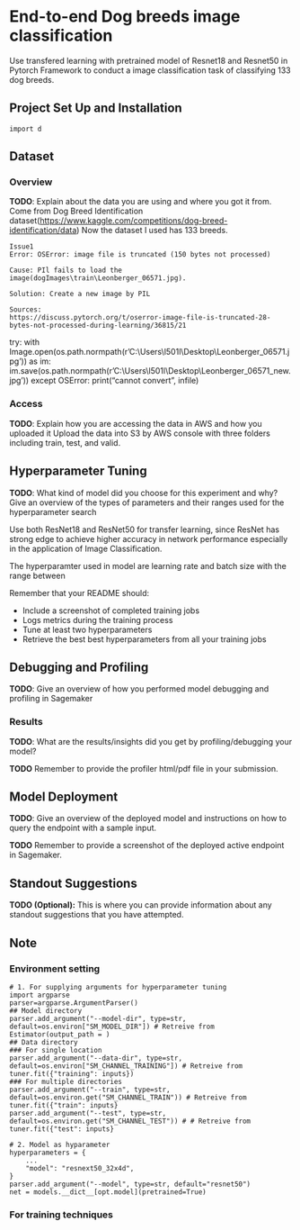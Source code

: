 # End-to-end Dog breeds image classification

Use transfered learning with pretrained model of Resnet18 and Resnet50 in Pytorch Framework to conduct a image classification task of classifying 133 dog breeds.

## Project Set Up and Installation

```
import d
```
## Dataset

### Overview
**TODO**: Explain about the data you are using and where you got it from.
Come from Dog Breed Identification dataset(https://www.kaggle.com/competitions/dog-breed-identification/data)
Now the dataset I used has 133 breeds.

```
Issue1
Error: OSError: image file is truncated (150 bytes not processed)

Cause: PIl fails to load the image(dogImages\train\Leonberger_06571.jpg).

Solution: Create a new image by PIL

Sources:
https://discuss.pytorch.org/t/oserror-image-file-is-truncated-28-bytes-not-processed-during-learning/36815/21
```

try:
with Image.open(os.path.normpath(r’C:\Users\l501l\Desktop\Leonberger_06571.jpg’)) as im:
im.save(os.path.normpath(r’C:\Users\l501l\Desktop\Leonberger_06571_new.jpg’))
except OSError:
print(“cannot convert”, infile)

### Access
**TODO**: Explain how you are accessing the data in AWS and how you uploaded it
Upload the data into S3 by AWS console with three folders including train, test, and valid.

## Hyperparameter Tuning
**TODO**: What kind of model did you choose for this experiment and why? Give an overview of the types of parameters and their ranges used for the hyperparameter search

Use both ResNet18 and ResNet50 for transfer learning, since ResNet has strong edge to achieve higher accuracy in network performance especially in the application of Image Classification.

The hyperparamter used in model are learning rate and batch size with the range between 


Remember that your README should:
- Include a screenshot of completed training jobs
- Logs metrics during the training process
- Tune at least two hyperparameters
- Retrieve the best best hyperparameters from all your training jobs

## Debugging and Profiling
**TODO**: Give an overview of how you performed model debugging and profiling in Sagemaker

### Results
**TODO**: What are the results/insights did you get by profiling/debugging your model?

**TODO** Remember to provide the profiler html/pdf file in your submission.


## Model Deployment
**TODO**: Give an overview of the deployed model and instructions on how to query the endpoint with a sample input.

**TODO** Remember to provide a screenshot of the deployed active endpoint in Sagemaker.

## Standout Suggestions
**TODO (Optional):** This is where you can provide information about any standout suggestions that you have attempted.

## Note

### Environment setting
```
# 1. For supplying arguments for hyperparameter tuning
import argparse
parser=argparse.ArgumentParser()
## Model directory
parser.add_argument("--model-dir", type=str, default=os.environ["SM_MODEL_DIR"]) # Retreive from Estimator(output_path = )
## Data directory
### For single location
parser.add_argument("--data-dir", type=str, default=os.environ["SM_CHANNEL_TRAINING"]) # Retreive from tuner.fit({"training": inputs})
### For multiple directories
parser.add_argument("--train", type=str, default=os.environ.get("SM_CHANNEL_TRAIN")) # Retreive from tuner.fit({"train": inputs}
parser.add_argument("--test", type=str, default=os.environ.get("SM_CHANNEL_TEST")) # # Retreive from tuner.fit({"test": inputs}

# 2. Model as hyparameter
hyperparameters = {
    ...
    "model": "resnext50_32x4d",
}
parser.add_argument("--model", type=str, default="resnet50")
net = models.__dict__[opt.model](pretrained=True)
```
### For training techniques
